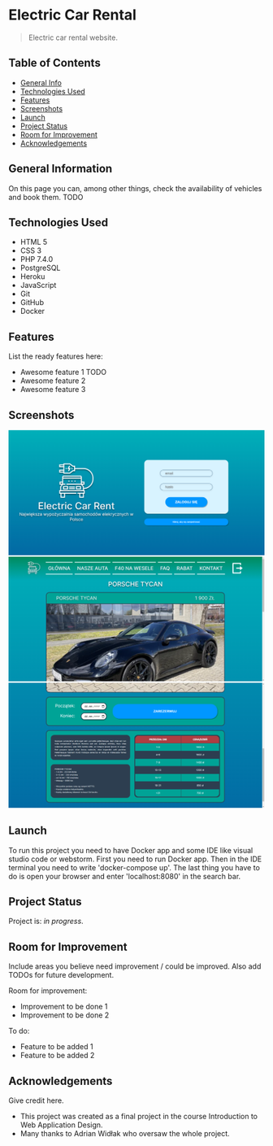 # Electric Car Rental
> Electric car rental website.

## Table of Contents
* [General Info](#general-information)
* [Technologies Used](#technologies-used)
* [Features](#features)
* [Screenshots](#screenshots)
* [Launch](#launch)
* [Project Status](#project-status)
* [Room for Improvement](#room-for-improvement)
* [Acknowledgements](#acknowledgements)

## General Information
On this page you can, among other things, check the availability of vehicles and book them. TODO

## Technologies Used
- HTML 5
- CSS 3
- PHP 7.4.0
- PostgreSQL
- Heroku
- JavaScript
- Git
- GitHub
- Docker

## Features
List the ready features here:
- Awesome feature 1 TODO
- Awesome feature 2
- Awesome feature 3

<!-- TODO -->
## Screenshots
![Example screenshot](./screenshots/sign-in.png)
![Example screenshot](./screenshots/porsche-tycan-1.png)
![Example screenshot](./screenshots/porsche-tycan-2.png)

## Launch
To run this project you need to have Docker app and some IDE like visual studio code or webstorm. First you need to run Docker app. Then in the IDE terminal you need to write 'docker-compose up'. The last thing you have to do is open your browser and enter 'localhost:8080' in the search bar.

## Project Status
Project is: _in progress_.

## Room for Improvement
Include areas you believe need improvement / could be improved. Also add TODOs for future development.

<!-- TODO -->
Room for improvement:
- Improvement to be done 1
- Improvement to be done 2

<!-- TODO -->
To do:
- Feature to be added 1
- Feature to be added 2

## Acknowledgements
Give credit here.
- This project was created as a final project in the course Introduction to Web Application Design.
- Many thanks to Adrian Widłak who oversaw the whole project.
